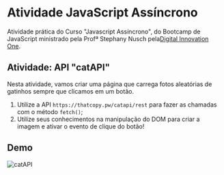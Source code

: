 # Atividade JavaScript Assíncrono

Atividade prática do Curso "Javascript Assíncrono", do Bootcamp de JavaScript ministrado pela Profª Stephany Nusch pela[Digital Innovation One](https://digitalinnovation.one/).

## Atividade: API "catAPI"

Nesta atividade, vamos criar uma página que carrega fotos aleatórias de gatinhos sempre que clicamos em um botão.

1. Utilize a API `https://thatcopy.pw/catapi/rest` para fazer as chamadas com o método `fetch()`;
2. Utilize seus conhecimentos na manipulação do DOM para criar a imagem e ativar o evento de clique do botão!

## Demo

![catAPI](https://github.com/stebsnusch/basecamp-javascript/raw/main/javascript-assincrono/api-cats.gif)
